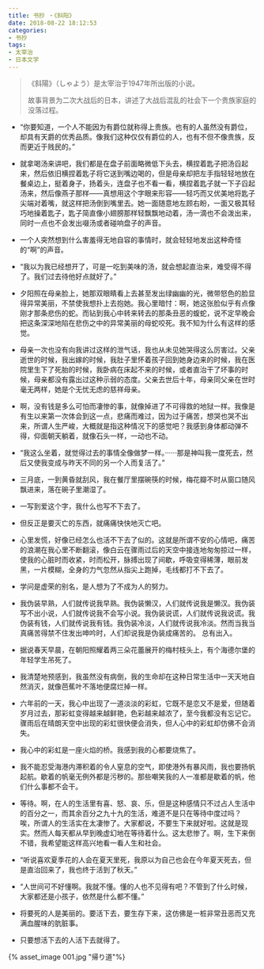 ```yaml
---
title: 书抄 ・《斜阳》
date: 2018-08-22 18:12:53
categories: 
- 书抄
tags: 
- 太宰治
- 日本文学
---
```


> 《斜陽》（しゃよう）是太宰治于1947年所出版的小说。
>
> 故事背景为二次大战后的日本，讲述了大战后混乱的社会下一个贵族家庭的没落过程。

- “你要知道，一个人不能因为有爵位就称得上贵族。也有的人虽然没有爵位，却具有天爵的优秀品质。像我们这种仅仅有爵位的人，也有不但不像贵族，反而更近于贱民的。”

- 就拿喝汤来讲吧，我们都是在盘子前面略微低下头去，横捏着匙子把汤舀起来，然后依旧横捏着匙子将它送到嘴边喝的，但是母亲却把左手指轻轻地放在餐桌边上，挺着身子，扬着头，连盘子也不看一看，横捏着匙子就一下子舀起汤来，然后像燕子那样——真想用这个字眼来形容——轻巧而又优美地将匙子尖端对着嘴，就这样把汤倒到嘴里去。她一面随意地左顾右盼，一面又极其轻巧地操着匙子，匙子简直像小翅膀那样轻飘飘地动着，汤一滴也不会泼出来，同时一点也不会发出啜汤或者碰响盘子的声音。

  <!--more-->

- 一个人突然想到什么害羞得无地自容的事情时，就会轻轻地发出这种奇怪的“啊”的声音。

- “我以为我已经想开了，可是一吃到美味的汤，就会想起直治来，难受得不得了。我们过去待他好点就好了。”

- 夕阳照在母亲脸上，她那双眼睛看上去甚至发出绿幽幽的光，微带怒色的脸显得异常美丽，不禁使我想扑上去抱她。我心里暗忖：啊，她这张脸似乎有点像刚才那条悲伤的蛇。而钻到我心中转来转去的那条丑恶的蝮蛇，说不定早晚会把这条深深地陷在悲伤之中的异常美丽的母蛇咬死。我不知为什么有这样的感觉。

- 母亲一次也没有向我讲过这样的泄气话，我也从未见她哭得这么厉害过。父亲逝世的时候，我出嫁的时候，我肚子里怀着孩子回到她身边来的时候，我在医院里生下了死胎的时候，我卧病在床起不来的时候，或者直治干了坏事的时候，母亲都没有露出过这种示弱的态度。父亲去世后十年，母亲同父亲在世时毫无两样，她是个无忧无虑的慈祥母亲。

- 啊，没有钱是多么可怕而凄惨的事，就像掉进了不可得救的地狱一样。我像是有生以来第一次体会到这一点，悲痛而难过，因为过于痛苦，想哭也哭不出来，所谓人生严峻，大概就是指这种情况下的感觉吧？我感到身体都动弹不得，仰面朝天躺着，就像石头一样，一动也不动。

- “我这么坐着，就觉得过去的事情全像做梦一样。······那是神叫我一度死去，然后又使我变成与昨天不同的另一个人而复活了。”

- 三月底，一到黄昏就刮风，我在餐厅里摆碗筷的时候，梅花瓣不时从窗口随风飘进来，落在碗子里潮湿了。

- 一写到爱这个字，我什么也写不下去了。

- 但反正是要灭亡的东西，就痛痛快快地灭亡吧。

- 心里发慌，好像已经怎么也活不下去了似的。这就是所谓不安的心情吧，痛苦的浪潮在我心里不断翻滚，像白云在骤雨过后的天空中接连地匆匆掠过一样，使我的心脏时而收紧，时而松开，脉搏出现了间歇，呼吸变得稀薄，眼前发黑，一片模糊，全身的力气忽然从指尖上跑掉，毛线都打不下去了。

- 学问是虚荣的别名，是人想为了不成为人的努力。

- 我伪装早熟，人们就传说我早熟。我伪装懒汉，人们就传说我是懒汉。我伪装写不出小说，人们就传说我不会写小说。我伪装说谎，人们就传说我说谎。我伪装有钱，人们就传说我有钱。我伪装冷淡，人们就传说我冷淡。然而当我当真痛苦得禁不住发出呻吟时，人们却说我是伪装成痛苦的。
  总有出入。

- 据说春天早晨，在朝阳照耀着两三朵花蕾展开的梅村枝头上，有个海德尔堡的年轻学生吊死了。

- 我清楚地预感到，我虽然没有病倒，我的生命却在这种日常生活中一天天地自然消灭，就像芭蕉叶不落地便腐烂掉一样。

- 六年前的一天，我心中出现了一道淡淡的彩虹，它既不是恋又不是爱，但随着岁月过去，那彩虹变得越来越鲜艳，色彩越来越浓了，至今我都没有忘记它。骤雨后在晴朗天空中出现的彩虹很快便会消失，但人心中的彩虹却仿佛不会消失。

- 我心中的彩虹是一座火焰的桥。我感到我的心都要烧焦了。

- 我不能忍受海港内滞积着的令人窒息的空气，即使港外有暴风雨，我也要扬帆起航。歇着的帆毫无例外都是污秽的。那些嘲笑我的人一准都是歇着的帆，他们什么事都不会干。

- 等待。啊，在人的生活里有喜、怒、哀、乐，但是这种感情只不过占人生活中的百分之一，而其余百分之九十九的生活，难道不是只在等待中度过吗？  
  唉，所谓人的生活实在太凄惨了。大家都说，不要生下来就好啦。这就是现实。然而人每天都从早到晚虚幻地在等待着什么。这太悲惨了。啊，生下来倒不错，我希望能这样高兴地看一看人生和社会。

- “听说喜欢夏季花的人会在夏天里死，我原以为自己也会在今年夏天死去，但是直治回来了，我也终于活到了秋天。”

- “人世间可不好懂啊。我就不懂。懂的人也不见得有吧？不管到了什么时候，大家都还是小孩子，依然是什么都不懂。”

- 将要死的人是美丽的。要活下去，要生存下来，这仿佛是一桩非常丑恶而又充满血腥味的肮脏事。

- 只要想活下去的人活下去就得了。

{% asset_image 001.jpg "帰り道"%}